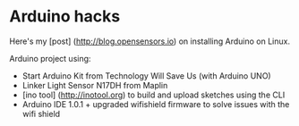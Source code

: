 Arduino hacks
=============

Here's my [post] (http://blog.opensensors.io) on installing Arduino on Linux.

Arduino project using:
* Start Arduino Kit from Technology Will Save Us (with Arduino UNO)
* Linker Light Sensor N17DH from Maplin
* [ino tool] (http://inotool.org) to build and upload sketches using the CLI
* Arduino IDE 1.0.1 + upgraded wifishield firmware to solve issues with the wifi shield
